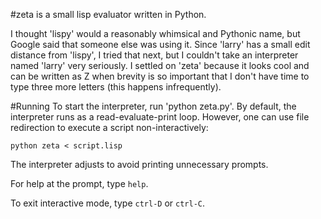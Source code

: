 #zeta is a small lisp evaluator written in Python. 

I thought 'lispy' would a reasonably whimsical and Pythonic name, but
Google said that someone else was using it. Since 'larry' has a small edit
distance from 'lispy', I tried that next, but I couldn't take an
interpreter named 'larry' very seriously. I settled on 'zeta' because it
looks cool and can be written as Z when brevity is so important that I
don't have time to type three more letters (this happens infrequently).

#Running
To start the interpreter, run 'python zeta.py'. By default, the interpreter 
runs as a read-evaluate-print loop. However, one can use file redirection 
to execute a script non-interactively:

`python zeta < script.lisp`

The interpreter adjusts to avoid printing unnecessary prompts.

For help at the prompt, type `help`.

To exit interactive mode, type `ctrl-D` or `ctrl-C`.

